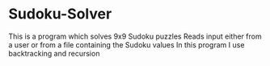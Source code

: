 # Sudoku-Solver
This is a program which solves 9x9 Sudoku puzzles Reads input either from a user or from a file containing the Sudoku values In this program I use backtracking and recursion
